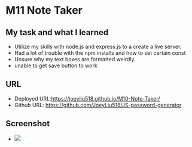 # M11 Note Taker

## My task and what I learned
- Utilize my skills with node.js and express.js to a create a live server.
- Had a lot of trouble with the npm installs and how to set certain const
- Unsure why my text boxes are formatted weirdly.
- unable to get save button to work

## URL
- Deployed URL:https://joeyliu518.github.io/M10-Note-Taker/
- Github URL: https://github.com/JoeyLiu518/JS-password-generator

## Screenshot
- <img src="./Assets/images/Screenshot.png">
